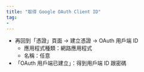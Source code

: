 ```yaml
---
title: "取得 Google OAuth Client ID"
tag: 
- 
---
```

- 再回到「憑證」頁面 -> 建立憑證 -> OAuth 用戶端 ID
	- 應用程式種類：網路應用程式
	- 名稱：任意
- 「OAuth 用戶端已建立」：得到用戶端 ID 跟密碼